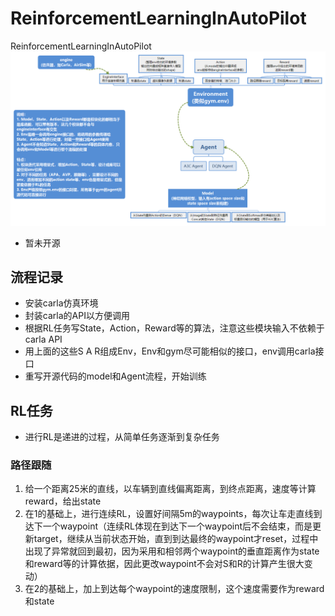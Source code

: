 # ReinforcementLearningInAutoPilot
ReinforcementLearningInAutoPilot
![](./Agent.png)
- 暂未开源
## 流程记录
- 安装carla仿真环境
- 封装carla的API以方便调用
- 根据RL任务写State，Action，Reward等的算法，注意这些模块输入不依赖于carla API
- 用上面的这些S A R组成Env，Env和gym尽可能相似的接口，env调用carla接口
- 重写开源代码的model和Agent流程，开始训练

## RL任务
- 进行RL是递进的过程，从简单任务逐渐到复杂任务
### 路径跟随
1. 给一个距离25米的直线，以车辆到直线偏离距离，到终点距离，速度等计算reward，给出state
2. 在1的基础上，进行连续RL，设置好间隔5m的waypoints，每次让车走直线到达下一个waypoint（连续RL体现在到达下一个waypoint后不会结束，而是更新target，继续从当前状态开始，直到到达最终的waypoint才reset，过程中出现了异常就回到最初，因为采用和相邻两个waypoint的垂直距离作为state和reward等的计算依据，因此更改waypoint不会对S和R的计算产生很大变动）
3. 在2的基础上，加上到达每个waypoint的速度限制，这个速度需要作为reward和state
